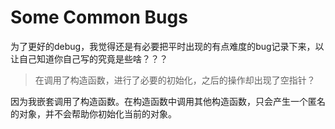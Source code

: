 Some Common Bugs
================

为了更好的debug，我觉得还是有必要把平时出现的有点难度的bug记录下来，以让自己知道你自己写的究竟是些啥？？？

> 在调用了构造函数，进行了必要的初始化，之后的操作却出现了空指针？

因为我嵌套调用了构造函数。在构造函数中调用其他构造函数，只会产生一个匿名的对象，并不会帮助你初始化当前的对象。
